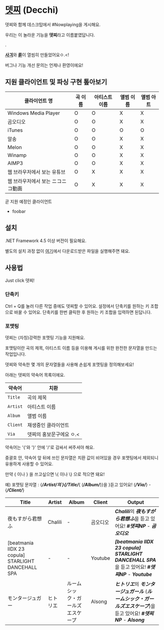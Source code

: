 # [뎃찌](https://github.com/Usagination/Decchi/releases/latest) (Decchi)

뎃찌와 함께 데스크탑에서 #Nowplaying을 게시해요.

우리는 이 놀라운 기능을 **뎃찌**라고 이름붙였답니다.

.

[**사긔**](https://github.com/Usagination)와 [**륜**](https://github.com/RyuaNerin)이 열씸히 만들었어요ㅇ.<!

버그나 기능 개선 문의는 언제나 환영이에요!


## 지원 클라이언트 및 파싱 구현 톺아보기

|클라이언트 명|곡 이름|아티스트 이름|앨범 이름|앨범 아트|
|---|---|---|---|---|
|Windows Media Player|O|O|X|X|
|곰오디오|O|O|X|X|
|iTunes|O|O|O|O|
|알송|O|O|X|X|
|Melon|O|O|X|X|
|Winamp|O|O|X|X|
|AIMP3|O|O|X|X|
|웹 브라우저에서 보는 유튜브|O|X|X|X|
|웹 브라우저에서 보는 ニコニコ動画|O|X|X|X|

곧 지원 예정인 클라이언트

- foobar

## 설치

.NET Framework 4.5 이상 버전이 필요해요.

별도의 설치 과정 없이 [여기](https://github.com/Usagination/Decchi/releases/latest)에서 다운로드받은 파일을 실행해주면 돼요.

## 사용법

Just click 뎃찌!

### 단축키

Ctrl + Q를 눌러 다른 작업 중에도 뎃찌할 수 있어요.
설정에서 단축키를 원하는 키 조합으로 바꿀 수 있어요. 단축키를 한번 클릭한 후 원하는 키 조합을 입력하면 된답니다.

### 포맷팅

뎃찌는 (자칭)강력한 포맷팅 기능을 지원해요.

포맷팅이란 곡의 제목, 아티스트 이름 등을 이용해 게시를 위한 완전한 문자열을 만드는 작업입니다.

뎃찌와 약속한 몇 개의 문자열들을 사용해 손쉽게 포맷팅을 정의해보세요!

아래는 뎃찌의 약속어 목록이에요.

|약속어|치환|
|---|---|
|`Title`|곡의 제목|
|`Artist`|아티스트 이름|
|`Album`|앨범 이름|
|`Client`|재생중인 클라이언트|
|`Via`|뎃찌의 홍보문구에요 ㅇ.<|

약속어는 '{'와 '}' 안에 '/'로 감싸서 써주셔야 해요.

중괄호 안, 약속어 앞 뒤에 쓰인 문자열은 치환 값이 비어있을 경우 포맷팅에서 제외되니 유용하게 사용할 수 있어요.

만약 { 이나 } 을 쓰고싶으면 \\{ 이나 \\} 으로 적으면 돼요!

예) 포맷팅 문자열 : {***/Artist/***의 }{***/Title/***{ (***/Album/***)}을 }듣고 있어요! {***/Via/***} - {***/Client/***}

|Title|Artist|Album|Client|Output|
|---|---|---|---|---|
|夜もすがら君想ふ|Chalili|-|곰오디오|***Chalili***의 ***夜もすがら君想ふ***을 듣고 있어요! ***#뎃찌NP*** - ***곰오디오***|
|[beatmania IIDX 23 copula] STARLIGHT DANCEHALL SPA|-|-|Youtube|***[beatmania IIDX 23 copula] STARLIGHT DANCEHALL SPA***을 듣고 있어요! ***#뎃찌NP*** - ***Youtube***|
|モンタージュガー|ヒトリエ|ルームシック・ガールズエスケープ|Alsong|***ヒトリエ***의 ***モンタージュガール*** (***ルームシック・ガールズエスケープ***)을 듣고 있어요! ***#뎃찌NP*** - ***Alsong***|
